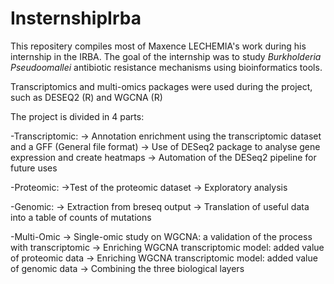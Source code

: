 # InsternshipIrba
This repositery compiles most of Maxence LECHEMIA's work during his internship in the IRBA.
The goal of the internship was to study _Burkholderia Pseudoomallei_ antibiotic resistance mechanisms using bioinformatics tools. 

Transcriptomics and multi-omics packages were used during the project, such as DESEQ2 (R) and WGCNA (R)

The project is divided in 4 parts:

-Transcriptomic:
  -> Annotation enrichment using the transcriptomic dataset and a GFF (General file format)
  -> Use of DESeq2 package to analyse gene expression and create heatmaps
  -> Automation of the DESeq2 pipeline for future uses


-Proteomic:
  ->Test of the proteomic dataset
  -> Exploratory analysis

  
-Genomic:
  -> Extraction from breseq output 
  -> Translation of useful data into a table of counts of mutations

  
-Multi-Omic
  -> Single-omic study on WGCNA: a validation of the process with transcriptomic
  -> Enriching WGCNA transcriptomic model: added value of proteomic data
  -> Enriching WGCNA transcriptomic model: added value of genomic data
  -> Combining the three biological layers
